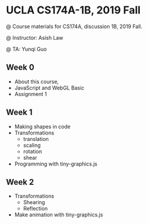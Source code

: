 # UCLA CS174A-1B, 2019 Fall

@ Course materials for CS174A, discussion 1B, 2019 Fall.

@ Instructor: Asish Law

@ TA: Yunqi Guo

## Week 0 
- About this course,
- JavaScript and WebGL Basic
- Assignment 1


## Week 1

- Making shapes in code
- Transformations
  - translation
  - scaling
  - rotation
  - shear
- Programming with tiny-graphics.js


## Week 2

- Transformations
  - Shearing
  - Reflection
- Make animation with tiny-graphics.js